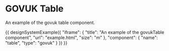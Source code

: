 # GOVUK Table

An example of the govuk table component.

{{ designSystemExample({
"iframe": {
    "title": "An example of the govukTable component",
    "url": "example.html",
    "size": "m"
},
"component": {
    "name": "table",
    "type": "govuk"
}
}) }}
